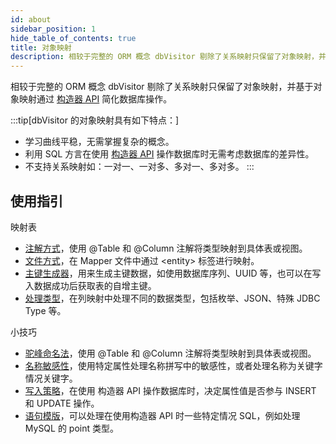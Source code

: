 ```yaml
---
id: about
sidebar_position: 1
hide_table_of_contents: true
title: 对象映射
description: 相较于完整的 ORM 概念 dbVisitor 剔除了关系映射只保留了对象映射，并基于对象映射通过构造器 API简化数据库操作。
---
```


相较于完整的 ORM 概念 dbVisitor 剔除了关系映射只保留了对象映射，并基于对象映射通过 [构造器 API](../../api/lambda_api) 简化数据库操作。

:::tip[dbVisitor 的对象映射具有如下特点：]
- 学习曲线平稳，无需掌握复杂的概念。
- 利用 SQL 方言在使用 [构造器 API](../../api/lambda_api) 操作数据库时无需考虑数据库的差异性。
- 不支持关系映射如：一对一、一对多、多对一、多对多。
:::

## 使用指引

映射表
- [注解方式](./basic)，使用 @Table 和 @Column 注解将类型映射到具体表或视图。
- [文件方式](../file/entity_map)，在 Mapper 文件中通过 &lt;entity&gt; 标签进行映射。
- [主键生成器](./keytype)，用来生成主键数据，如使用数据库序列、UUID 等，也可以在写入数据成功后获取表的自增主键。
- [处理类型](./type)，在列映射中处理不同的数据类型，包括枚举、JSON、特殊 JDBC Type 等。

小技巧
- [驼峰命名法](./camel_case)，使用 @Table 和 @Column 注解将类型映射到具体表或视图。
- [名称敏感性](./delimited)，使用特定属性处理名称拼写中的敏感性，或者处理名称为关键字情况关键字。
- [写入策略](./write_policy)，在使用 构造器 API 操作数据库时，决定属性值是否参与 INSERT 和 UPDATE 操作。
- [语句模版](./template)，可以处理在使用构造器 API 时一些特定情况 SQL，例如处理 MySQL 的 point 类型。
